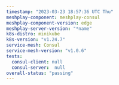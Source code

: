 ```yaml
---
timestamp: "2023-03-23 18:57:36 UTC Thu"
meshplay-component: meshplay-consul
meshplay-component-version: edge
meshplay-server-version: "*name"
k8s-distro: minikube
k8s-version: "v1.24.7"
service-mesh: Consul
service-mesh-version: "v1.0.6"
tests:
  consul-client: null
  consul-server:  null
overall-status: "passing"
---
```

